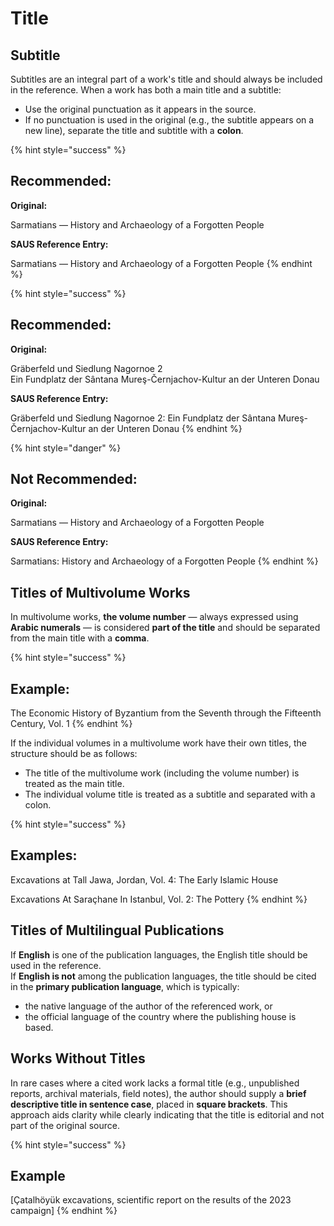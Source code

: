 # Title



## Subtitle

Subtitles are an integral part of a work's title and should always be included in the reference. When a work has both a main title and a subtitle:

* Use the original punctuation as it appears in the source.
* If no punctuation is used in the original (e.g., the subtitle appears on a new line), separate the title and subtitle with a **colon**.

{% hint style="success" %}
## Recommended:

**Original:**

Sarmatians — History and Archaeology of a Forgotten People

**SAUS Reference Entry:**

Sarmatians — History and Archaeology of a Forgotten People
{% endhint %}

{% hint style="success" %}
## Recommended:

**Original:**

Gräberfeld und Siedlung Nagornoe 2\
Ein Fundplatz der Sântana Mureş-Černjachov-Kultur an der Unteren Donau

**SAUS Reference Entry:**

Gräberfeld und Siedlung Nagornoe 2: Ein Fundplatz der Sântana Mureş-Černjachov-Kultur an der Unteren Donau
{% endhint %}

{% hint style="danger" %}
## Not Recommended:

**Original:**

Sarmatians — History and Archaeology of a Forgotten People

**SAUS Reference Entry:**

Sarmatians: History and Archaeology of a Forgotten People
{% endhint %}

## Titles of Multivolume Works

In multivolume works, **the volume number** — always expressed using **Arabic numerals** — is considered **part of the title** and should be separated from the main title with a **comma**.

{% hint style="success" %}
## Example:

The Economic History of Byzantium from the Seventh through the Fifteenth Century, Vol. 1
{% endhint %}

If the individual volumes in a multivolume work have their own titles, the structure should be as follows:

* The title of the multivolume work (including the volume number) is treated as the main title.
* The individual volume title is treated as a subtitle and separated with a colon.

{% hint style="success" %}
## Examples:

Excavations at Tall Jawa, Jordan, Vol. 4: The Early Islamic House

Excavations At Saraçhane In Istanbul, Vol. 2: The Pottery
{% endhint %}

## Titles of Multilingual Publications

If **English** is one of the publication languages, the English title should be used in the reference.\
If **English is not** among the publication languages, the title should be cited in the **primary publication language**, which is typically:

* the native language of the author of the referenced work, or
* the official language of the country where the publishing house is based.

## Works Without Titles

In rare cases where a cited work lacks a formal title (e.g., unpublished reports, archival materials, field notes), the author should supply a **brief descriptive title in sentence case**, placed in **square brackets**. This approach aids clarity while clearly indicating that the title is editorial and not part of the original source.

{% hint style="success" %}
## Example&#x20;

\[Çatalhöyük excavations, scientific report on the results of the 2023 campaign]
{% endhint %}
